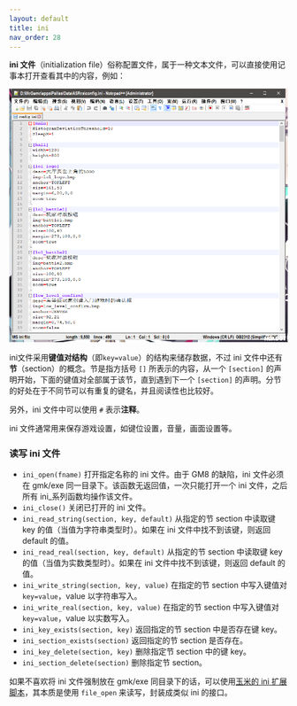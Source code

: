 ```yaml
---
layout: default
title: ini
nav_order: 28
---
```


**ini 文件**（initialization file）俗称配置文件，属于一种文本文件，可以直接使用记事本打开查看其中的内容，例如：

![INI File](/assets/images/ini/ini_file.png)

ini文件采用**键值对结构**（即`key=value`）的结构来储存数据，不过 ini 文件中还有**节**（section）的概念。节是指方括号 `[]` 所表示的内容，从一个 `[section]` 的声明开始，下面的键值对全部属于该节，直到遇到下一个 `[section]` 的声明。分节的好处在于不同节可以有重复的键名，并且阅读性也比较好。

另外，ini 文件中可以使用 `#` 表示**注释**。

ini 文件通常用来保存游戏设置，如键位设置，音量，画面设置等。

### 读写 ini 文件

* `ini_open(fname)` 打开指定名称的 ini 文件。由于 GM8 的缺陷，ini 文件必须在 gmk/exe 同一目录下。该函数无返回值，一次只能打开一个 ini 文件，之后所有 ini_系列函数均操作该文件。
* `ini_close()` 关闭已打开的 ini 文件。
* `ini_read_string(section, key, default)` 从指定的节 section 中读取键 key 的值（当值为字符串类型时）。如果在 ini 文件中找不到该键，则返回 default 的值。
* `ini_read_real(section, key, default)` 从指定的节 section 中读取键 key 的值（当值为实数类型时）。如果在 ini 文件中找不到该键，则返回 default 的值。
* `ini_write_string(section, key, value)` 在指定的节 section 中写入键值对 `key=value`，value 以字符串写入。
* `ini_write_real(section, key, value)` 在指定的节 section 中写入键值对 `key=value`，value 以实数写入。
* `ini_key_exists(section, key)` 返回指定的节 section 中是否存在键 key。
* `ini_section_exists(section)` 返回指定的节 section 是否存在。
* `ini_key_delete(section, key)` 删除指定节 section 中的键 key。
* `ini_section_delete(section)` 删除指定节 section。

如果不喜欢将 ini 文件强制放在 gmk/exe 同目录下的话，可以使用[玉米的 ini 扩展脚本](https://www.magecorn.com/p/248.shtml)，其本质是使用 `file_open` 来读写，封装成类似 ini 的接口。
